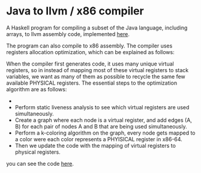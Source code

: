 # Java to llvm / x86 compiler

A Haskell program for compiling a subset of the Java language, including arrays, to llvm assembly code, implemented [here](https://github.com/isaksc2/TDA283/blob/main/compiler/src/LlvmBackend.hs).

The program can also compile to x86 assembly. The compiler uses registers allocation optimization, which can be explained as follows:

  When the compiler first generates code, it uses many unique virtual registers, so in instead of mapping most of these virtual registers to stack variables, we want as many of them as possible to recycle the same few available PHYSICAL registers.
The essential steps to the optimization algorithm are as follows:


* 
* Perform static liveness analysis to see which virtual registers are used simultaneously.
* Create a graph where each node is a virtual register, and add edges (A, B) for each pair of nodes A and B that are being used simultaneously.
* Perform a k-coloring algorithm on the graph, every node gets mapped to a color were each color represents a PHYISICAL register in x86-64.
* Then we update the code with the mapping of virtual registers to physical registers.

you can see the code [here](https://github.com/isaksc2/TDA283/blob/main/compiler/src/X86Backend.hs). 
